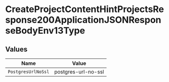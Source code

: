# CreateProjectContentHintProjectsResponse200ApplicationJSONResponseBodyEnv13Type


## Values

| Name                | Value               |
| ------------------- | ------------------- |
| `PostgresUrlNoSsl`  | postgres-url-no-ssl |